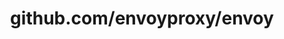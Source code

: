 ---
layout: post
title: github.com/envoyproxy/envoy
categories: link
tags: [انگلیسی, گیت‌هاب, برنامه‌نویسی]
---